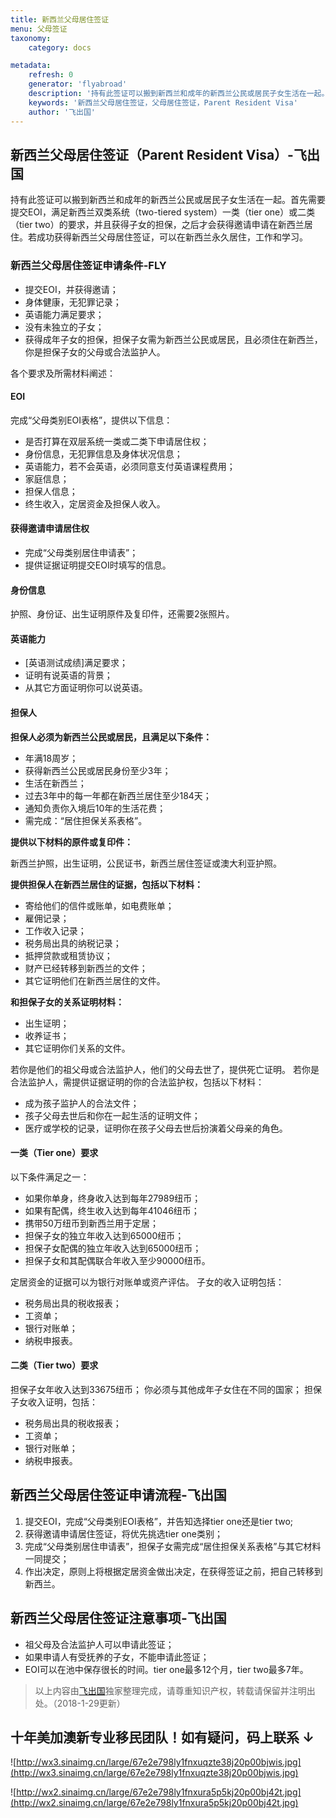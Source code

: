 ```yaml
---
title: 新西兰父母居住签证
menu: 父母签证
taxonomy:
    category: docs

metadata:
    refresh: 0
    generator: 'flyabroad'
    description: '持有此签证可以搬到新西兰和成年的新西兰公民或居民子女生活在一起。首先需要提交EOI，满足新西兰双类系统（two-tiered system）一类（tier one）或二类（tier two）的要求，并且获得子女的担保，之后才会获得邀请申请在新西兰居住。若成功获得新西兰父母居住签证，可以在新西兰永久居住，工作和学习。'
    keywords: '新西兰父母居住签证，父母居住签证，Parent Resident Visa'
    author: '飞出国'
---
```


## 新西兰父母居住签证（Parent Resident Visa）-飞出国

持有此签证可以搬到新西兰和成年的新西兰公民或居民子女生活在一起。首先需要提交EOI，满足新西兰双类系统（two-tiered system）一类（tier one）或二类（tier two）的要求，并且获得子女的担保，之后才会获得邀请申请在新西兰居住。若成功获得新西兰父母居住签证，可以在新西兰永久居住，工作和学习。

### 新西兰父母居住签证申请条件-FLY

* 提交EOI，并获得邀请；
* 身体健康，无犯罪记录；
* 英语能力满足要求；
* 没有未独立的子女；
* 获得成年子女的担保，担保子女需为新西兰公民或居民，且必须住在新西兰，你是担保子女的父母或合法监护人。

各个要求及所需材料阐述：

#### EOI

完成“父母类别EOI表格”，提供以下信息：

* 是否打算在双层系统一类或二类下申请居住权；
* 身份信息，无犯罪信息及身体状况信息；
* 英语能力，若不会英语，必须同意支付英语课程费用；
* 家庭信息；
* 担保人信息；
* 终生收入，定居资金及担保人收入。

#### 获得邀请申请居住权

* 完成“父母类别居住申请表”；
* 提供证据证明提交EOI时填写的信息。

#### 身份信息

护照、身份证、出生证明原件及复印件，还需要2张照片。

#### 英语能力

* [英语测试成绩]满足要求；
* 证明有说英语的背景；
* 从其它方面证明你可以说英语。

#### 担保人

**担保人必须为新西兰公民或居民，且满足以下条件：**

* 年满18周岁；
* 获得新西兰公民或居民身份至少3年；
* 生活在新西兰；
* 过去3年中的每一年都在新西兰居住至少184天；
* 通知负责你入境后10年的生活花费；
* 需完成：“居住担保关系表格”。

**提供以下材料的原件或复印件：**

新西兰护照，出生证明，公民证书，新西兰居住签证或澳大利亚护照。

**提供担保人在新西兰居住的证据，包括以下材料：**

* 寄给他们的信件或账单，如电费账单；
* 雇佣记录；
* 工作收入记录；
* 税务局出具的纳税记录；
* 抵押贷款或租赁协议；
* 财产已经转移到新西兰的文件；
* 其它证明他们在新西兰居住的文件。

**和担保子女的关系证明材料：**

* 出生证明；
* 收养证书；
* 其它证明你们关系的文件。

若你是他们的祖父母或合法监护人，他们的父母去世了，提供死亡证明。
若你是合法监护人，需提供证据证明的你的合法监护权，包括以下材料：
* 成为孩子监护人的合法文件；
* 孩子父母去世后和你在一起生活的证明文件；
* 医疗或学校的记录，证明你在孩子父母去世后扮演着父母亲的角色。

#### 一类（Tier one）要求

以下条件满足之一：

* 如果你单身，终身收入达到每年27989纽币；
* 如果有配偶，终生收入达到每年41046纽币；
* 携带50万纽币到新西兰用于定居；
* 担保子女的独立年收入达到65000纽币；
* 担保子女配偶的独立年收入达到65000纽币；
* 担保子女和其配偶联合年收入至少90000纽币。

定居资金的证据可以为银行对账单或资产评估。
子女的收入证明包括：
* 税务局出具的税收报表；
* 工资单；
* 银行对账单；
* 纳税申报表。

#### 二类（Tier two）要求

担保子女年收入达到33675纽币；
你必须与其他成年子女住在不同的国家；
担保子女收入证明，包括：
* 税务局出具的税收报表；
* 工资单；
* 银行对账单；
* 纳税申报表。

## 新西兰父母居住签证申请流程-飞出国

1. 提交EOI，完成“父母类别EOI表格”，并告知选择tier one还是tier two;
2. 获得邀请申请居住签证，将优先挑选tier one类别；
3. 完成“父母类别居住申请表”，担保子女需完成“居住担保关系表格”与其它材料一同提交；
4. 作出决定，原则上将根据定居资金做出决定，在获得签证之前，把自己转移到新西兰。

## 新西兰父母居住签证注意事项-飞出国

* 祖父母及合法监护人可以申请此签证；
* 如果申请人有受抚养的子女，不能申请此签证；
* EOI可以在池中保存很长的时间。tier one最多12个月，tier two最多7年。

> 以上内容由[飞出国](http://www.flyabroad.hk/)独家整理完成，请尊重知识产权，转载请保留并注明出处。（2018-1-29更新）

## 十年美加澳新专业移民团队！如有疑问，码上联系 ↓ ##

![http://wx3.sinaimg.cn/large/67e2e798ly1fnxuqzte38j20p00bjwis.jpg](http://wx3.sinaimg.cn/large/67e2e798ly1fnxuqzte38j20p00bjwis.jpg)

![http://wx2.sinaimg.cn/large/67e2e798ly1fnxura5p5kj20p00bj42t.jpg](http://wx2.sinaimg.cn/large/67e2e798ly1fnxura5p5kj20p00bj42t.jpg)